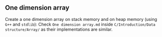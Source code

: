 ## One dimension array

Create a one dimension array on stack memory and on heap memory (using ``G++`` and ``stdlib``): Check ``One dimension array.md`` inside ``C/Introduction/Data structure/Array/`` as their implementations are similar.